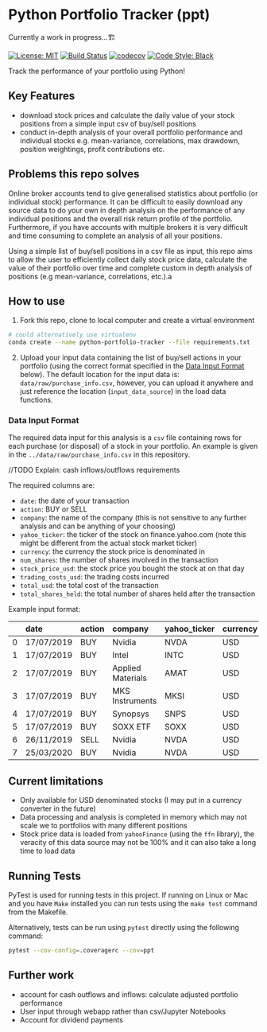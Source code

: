 # Python Portfolio Tracker (ppt)

Currently a work in progress...🏗️

[![License: MIT](https://img.shields.io/badge/License-MIT-yellow.svg)](https://opensource.org/licenses/MIT)
[![Build Status](https://travis-ci.org/julian-west/python_portfolio_tracker.svg?branch=master)](https://travis-ci.org/julian-west/python_portfolio_tracker)
[![codecov](https://codecov.io/gh/julian-west/python_portfolio_tracker/branch/master/graph/badge.svg)](https://codecov.io/gh/julian-west/python_portfolio_tracker)
[![Code Style: Black](https://img.shields.io/badge/code%20style-black-black.svg)](https://github.com/ambv/black)

Track the performance of your portfolio using Python!

## Key Features

- download stock prices and calculate the daily value of your stock positions from a simple input csv of buy/sell positions
- conduct in-depth analysis of your overall portfolio performance and individual stocks e.g. mean-variance, correlations, max drawdown, position weightings, profit contributions etc.

## Problems this repo solves

Online broker accounts tend to give generalised statistics about portfolio (or individual stock) performance. It can be difficult to easily download any source data to do your own in depth analysis on the performance of any individual positions and the overall risk return profile of the portfolio. Furthermore, if you have accounts with multiple brokers it is very difficult and time consuming to complete an analysis of all your positions.

Using a simple list of buy/sell positions in a csv file as input, this repo aims to allow the user to efficiently collect daily stock price data, calculate the value of their portfolio over time and complete custom in depth analysis of positions (e.g mean-variance, correlations, etc.).a

## How to use

1. Fork this repo, clone to local computer and create a virtual environment

```bash
# could alternatively use virtualenv
conda create --name python-portfolio-tracker --file requirements.txt

```

2. Upload your input data containing the list of buy/sell actions in your portfolio (using the correct format specified in the [Data Input Format](#dif) below). The default location for the input data is: `data/raw/purchase_info.csv`, however, you can upload it anywhere and just reference the location (`input_data_source`) in the load data functions.

<a id='dif'></a>

### Data Input Format

The required data input for this analysis is a `csv` file containing rows for each purchase (or disposal) of a stock in your portfolio. An example is given in the `../data/raw/purchase_info.csv` in this repository.

//TODO Explain: cash inflows/outflows requirements

The required columns are:

- `date`: the date of your transaction
- `action`: BUY or SELL
- `company`: the name of the company (this is not sensitive to any further analysis and can be anything of your choosing)
- `yahoo_ticker`: the ticker of the stock on finance.yahoo.com (note this might be different from the actual stock market ticker)
- `currency`: the currency the stock price is denominated in
- `num_shares`: the number of shares involved in the transaction
- `stock_price_usd`: the stock price you bought the stock at on that day
- `trading_costs_usd`: the trading costs incurred
- `total_usd`: the total cost of the transaction
- `total_shares_held`: the total number of shares held after the transaction

Example input format:

|    | date       | action   | company           | yahoo_ticker   | currency   |   num_shares |   stock_price_usd |   trading_costs_usd |   total_usd |   total_shares_held |
|---:|:-----------|:---------|:------------------|:---------------|:-----------|-------------:|------------------:|--------------------:|------------:|--------------------:|
|  0 | 17/07/2019 | BUY      | Nvidia            | NVDA           | USD        |           39 |          166.67   |                4.95 |     6505.08 |                  39 |
|  1 | 17/07/2019 | BUY      | Intel             | INTC           | USD        |          180 |           49.91   |                4.95 |     8988.75 |                 180 |
|  2 | 17/07/2019 | BUY      | Applied Materials | AMAT           | USD        |          268 |           45.9151 |                4.95 |    12310.2  |                 268 |
|  3 | 17/07/2019 | BUY      | MKS Instruments   | MKSI           | USD        |          120 |           76.7449 |                4.95 |     9214.34 |                 120 |
|  4 | 17/07/2019 | BUY      | Synopsys          | SNPS           | USD        |           68 |          136.808  |                4.95 |     9307.92 |                  68 |
|  5 | 17/07/2019 | BUY      | SOXX ETF          | SOXX           | USD        |           75 |          204.261  |                4.95 |    15324.5  |                  75 |
|  6 | 26/11/2019 | SELL     | Nvidia            | NVDA           | USD        |            5 |          217      |                4.95 |     1089.95 |                  34 |
|  7 | 25/03/2020 | BUY      | Nvidia            | NVDA           | USD        |           10 |          205.75   |                4.95 |     2062.45 |                  44 |

## Current limitations

- Only available for USD denominated stocks (I may put in a currency converter in the future)
- Data processing and analysis is completed in memory which may not scale we to portfolios with many different positions
- Stock price data is loaded from `yahooFinance` (using the `ffn` library), the veracity of this data source may not be 100% and it can also take a long time to load data

## Running Tests

PyTest is used for running tests in this project. If running on Linux or Mac and you have `Make` installed you can run tests using the `make test` command from the Makefile.

Alternatively, tests can be run using `pytest` directly using the following command:

```bash
pytest --cov-config=.coveragerc --cov=ppt
```

## Further work

- account for cash outflows and inflows: calculate adjusted portfolio performance
- User input through webapp rather than csv/Jupyter Notebooks
- Account for dividend payments
